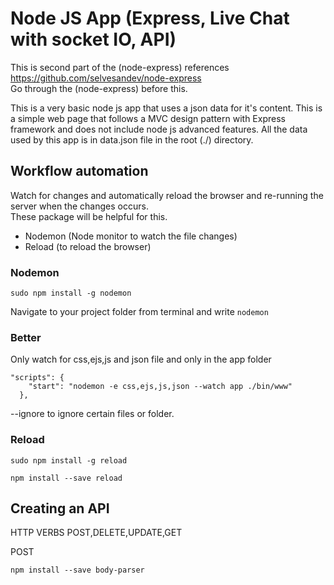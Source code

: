 # Node JS App (Express, Live Chat with socket IO, API)
This is second part of the (node-express) references https://github.com/selvesandev/node-express  
Go through the (node-express) before this.

This is a very basic node js app that uses a json data for it's content. This is a simple web page that follows a MVC design pattern with Express framework and does not include node js advanced features.
All the data used by this app is in data.json file in the root (./) directory.  


## Workflow automation
Watch for changes and automatically reload the browser and re-running the server when the changes occurs.    
These package will be helpful for this.
* Nodemon (Node monitor to watch the file changes)
* Reload (to reload the browser)

### Nodemon
```terminal
sudo npm install -g nodemon
```

Navigate to your project folder from terminal and write `nodemon`

### Better 
Only watch for css,ejs,js and json file and only in the app folder
```terminal
"scripts": {
    "start": "nodemon -e css,ejs,js,json --watch app ./bin/www"
  },
```

--ignore to ignore certain files or folder.


### Reload
```terminal
sudo npm install -g reload
```

```terminal 
npm install --save reload
```


## Creating an API

HTTP VERBS POST,DELETE,UPDATE,GET


POST
```terminal
npm install --save body-parser
```
